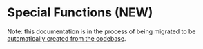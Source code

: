 <!---
  Licensed to the Apache Software Foundation (ASF) under one
  or more contributor license agreements.  See the NOTICE file
  distributed with this work for additional information
  regarding copyright ownership.  The ASF licenses this file
  to you under the Apache License, Version 2.0 (the
  "License"); you may not use this file except in compliance
  with the License.  You may obtain a copy of the License at

    http://www.apache.org/licenses/LICENSE-2.0

  Unless required by applicable law or agreed to in writing,
  software distributed under the License is distributed on an
  "AS IS" BASIS, WITHOUT WARRANTIES OR CONDITIONS OF ANY
  KIND, either express or implied.  See the License for the
  specific language governing permissions and limitations
  under the License.
-->

<!---
This file was generated by the dev/update_function_docs.sh script.
Do not edit it manually as changes will be overwritten.
Instead, edit the SpecialUDFImpl's documentation() function to
update documentation for an individual UDF or the
dev/update_function_docs.sh file for updating surrounding text.
-->

# Special Functions (NEW)

Note: this documentation is in the process of being migrated to be [automatically created from the codebase].

[automatically created from the codebase]: https://github.com/apache/datafusion/issues/12740

